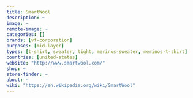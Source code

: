 ```yaml
---
title: SmartWool
description: ~
image: ~
remote-image: ~
categories: []
brands: [vf-corporation]
purposes: [mid-layer]
types: [t-shirt, sweater, tight, merinos-sweater, merinos-t-shirt]
countries: [united-states]
website: "http://www.smartwool.com/"
shop: ~
store-finder: ~
about: ~
wiki: "https://en.wikipedia.org/wiki/SmartWool"
---
```


